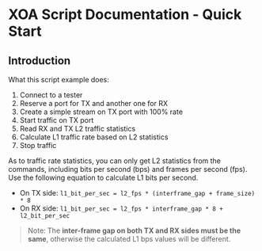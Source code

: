 # XOA Script Documentation - Quick Start

## Introduction
What this script example does:
1. Connect to a tester
2. Reserve a port for TX and another one for RX
3. Create a simple stream on TX port with 100% rate
4. Start traffic on TX port
5. Read RX and TX L2 traffic statistics
6. Calculate L1 traffic rate based on L2 statistics
7. Stop traffic

As to traffic rate statistics, you can only get L2 statistics from the commands, including bits per second (bps) and frames per second (fps). Use the following equation to calculate L1 bits per second.

* On TX side: ``l1_bit_per_sec = l2_fps * (interframe_gap + frame_size) * 8``
* On RX side: ``l1_bit_per_sec = l2_fps * interframe_gap * 8 + l2_bit_per_sec``

> Note: The **inter-frame gap on both TX and RX sides must be the same**, otherwise the calculated L1 bps values will be different.